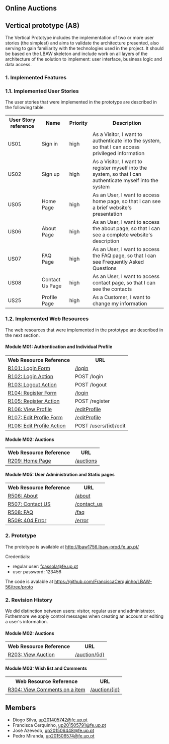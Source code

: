 ## Online Auctions
## Vertical prototype (A8)
    
The Vertical Prototype includes the implementation of two or more user stories (the simplest) and 
aims to validate the architecture presented, also serving to gain familiarity with the technologies used 
in the project. It should be based on the LBAW skeleton and include work on all layers of the 
architecture of the solution to implement: user interface, business logic and data access.

### 1. Implemented Features
### 1.1. Implemented User Stories

The user stories that were implemented in the prototype are described in the following table.

<table>
    <tr>
        <th>User Story reference</th>
        <th>Name</th>
        <th>Priority</th>
        <th>Description</th>
    </tr>
    <tr>
        <td>US01</th>
        <td>Sign in</td>
        <td>high</td>
        <td>As a Visitor, I want to authenticate into the system, so that I can access privileged information</td>
    </tr>
      <tr>
        <td>US02</th>
        <td>Sign up</td>
        <td>high</td>
        <td>As a Visitor, I want to register myself into the system, so that I can authenticate myself into the system</td>
    </tr>
     <tr>
        <td>US05</th>
        <td>Home Page</td>
        <td>high</td>
        <td>As an User, I want to access home page, so that I can see a brief website's presentation</td>
    </tr>
        <tr>
        <td>US06</th>
        <td>About Page</td>
        <td>high</td>
        <td>As an User, I want to access the about page, so that I can see a complete website's description</td>
    </tr>
    </tr>
        <tr>
        <td>US07</th>
        <td>FAQ Page</td>
        <td>high</td>
        <td>As an User, I want to access the FAQ page, so that I can see Frequently Asked Questions</td>
    </tr>
          <tr>
        <td>US08</th>
        <td>Contact Us Page</td>
        <td>high</td>
        <td>As an User, I want to access contact page, so that I can see the contacts</td>
    </tr>
             <tr>
        <td>US25</th>
        <td>Profile Page</td>
        <td>high</td>
        <td>As a Customer, I want to change my information</td>
    </tr>
   
</table>

### 1.2. Implemented Web Resources
    
The web resources that were implemented in the prototype are described in the next section.

#### Module M01: Authentication and Individual Profile

<table>
    <tr>
        <th>Web Resource Reference</th>
        <th>URL</th>
    </tr>
    <tr>
        <td><a href="https://github.com/FranciscaCerquinho/LBAW-56/tree/artefacts/A7#r101-login-form">R101: Login Form</a></td>
        <td>
            <a href="http://lbaw1756.lbaw-prod.fe.up.pt/login">/login</a>
        </td>
    </tr>
    <tr>
        <td><a href="https://github.com/FranciscaCerquinho/LBAW-56/tree/artefacts/A7#r102-login-action">R102: Login Action</a></td>
        <td>POST /login</td>
    </tr>
      <tr>
        <td><a href="https://github.com/FranciscaCerquinho/LBAW-56/tree/artefacts/A7#r103-logout-action">R103: Logout Action</a></td>
        <td>POST /logout</td>
    </tr>
    <tr>
        <td><a href="https://github.com/FranciscaCerquinho/LBAW-56/tree/artefacts/A7#r104-register-form">R104: Register Form</a></td>
        <td>
           <a href="http://lbaw1756.lbaw-prod.fe.up.pt/login">/login</a>
        </td>
    </tr>
    <tr>
        <td><a href="https://github.com/FranciscaCerquinho/LBAW-56/tree/artefacts/A7#r105-register-action">R105: Register Action</a></td>
        <td>POST /register</td>
    </tr>
    <tr>
        <td><a href="https://github.com/FranciscaCerquinho/LBAW-56/tree/artefacts/A7#r106-view-profile">R106: View Profile</a></td>
        <td>
            <a href="http://lbaw1756.lbaw-prod.fe.up.pt/editProfile">/editProfile</a>
        </td>
    </tr>
    <tr>
        <td><a href="https://github.com/FranciscaCerquinho/LBAW-56/tree/artefacts/A7#r108-edit-profile-form">R107: Edit Profile Form</a></td>
        <td>
           <a href="http://lbaw1756.lbaw-prod.fe.up.pt/editProfile">/editProfile</a>
        </td>
    </tr>
    <tr>
        <td><a href="https://github.com/FranciscaCerquinho/LBAW-56/tree/artefacts/A7#r108-edit-profile-action">R108: Edit Profile Action</a></td>
        <td>POST /users/{id}/edit</td>
    </tr>
</table>

#### Module M02: Auctions


<table>
    <tr>
        <th>Web Resource Reference</th>
        <th>URL</th>
    </tr>
    <tr>
        <td><a href="https://github.com/FranciscaCerquinho/LBAW-56/tree/artefacts/A7#r209-homepage">R209: Home Page</a></td>
        <td>
            <a href="http://lbaw1756.lbaw-prod.fe.up.pt/auctions">/auctions</a>
        </td>
    </tr>
</table>

#### Module M05: User Administration and Static pages

<table>
    <tr>
        <th>Web Resource Reference</th>
        <th>URL</th>
    </tr>
    <tr>
        <td><a href="https://github.com/FranciscaCerquinho/LBAW-56/tree/artefacts/A7#r506-about">R506: About</a></td>
        <td>
           <a href="http://lbaw1756.lbaw-prod.fe.up.pt/about">/about</a>
        </td>
    </tr>
    <tr>
        <td><a href="https://github.com/FranciscaCerquinho/LBAW-56/tree/artefacts/A7#r507-contact-us">R507: Contact US</a></td>
        <td>
           <a href="http://lbaw1756.lbaw-prod.fe.up.pt/contact_us">/contact_us</a>
        </td>
    </tr>
    <tr>
        <td><a href="https://github.com/FranciscaCerquinho/LBAW-56/tree/artefacts/A7#r508-faq">R508: FAQ</a></td>
        <td>
           <a href="http://lbaw1756.lbaw-prod.fe.up.pt/faq">/faq</a>
        </td>
    </tr>
    <tr>
        <td><a href="https://github.com/FranciscaCerquinho/LBAW-56/tree/artefacts/A7#r509-404-error">R509: 404 Error</a></td>
        <td>
            <a href="http://lbaw1756.lbaw-prod.fe.up.pt/error">/error</a>
        </td>
    </tr>
</table>

### 2. Prototype

The prototype is available at http://lbaw1756.lbaw-prod.fe.up.pt/

Credentials:

* regular user: fcassola@fe.up.pt
* user password: 123456

The code is avalable at 
https://github.com/FranciscaCerquinho/LBAW-56/tree/proto

### 2. Revision History

We did distinction between users: visitor, regular user and administrator.
Futhermore we apply control messages when creating an account or editing a user's information.
#### Module M02: Auctions

<table>
    <tr>
        <th>Web Resource Reference</th>
        <th>URL</th>
    </tr>
    <tr>
        <td><a href="https://github.com/FranciscaCerquinho/LBAW-56/tree/artefacts/A7#r203-view-auction">R203: View Auction</a></td>
        <td>
            <a href="http://lbaw1756.lbaw-prod.fe.up.pt/auction/11">/auction/{id}</a>
        </td>
    </tr>
</table>

#### Module M03: Wish list and Comments

<table>
    <tr>
        <th>Web Resource Reference</th>
        <th>URL</th>
    </tr>
    <tr>
        <td><a href="https://github.com/FranciscaCerquinho/LBAW-56/tree/artefacts/A7#r304-view-comments-on-a-item">R304: View Comments on a item</a></td>
        <td>
            <a href="http://lbaw1756.lbaw-prod.fe.up.pt/auction/11">/auction/{id}</a>
        </td>
    </tr>
</table>



## Members

- Diogo Silva, up201405742@fe.up.pt
- Francisca Cerquinho, up201505791@fe.up.pt
- José Azevedo, up201506448@fe.up.pt
- Pedro Miranda, up201506574@fe.up.pt
